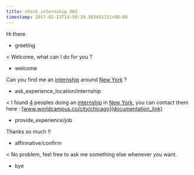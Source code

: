 ```yaml
---
title: check_internship_002
timestamp: 2017-02-13T14:58:39.383491131+08:00
---
```


Hi there
* greeting

< Welcome, what can I do for you ?
* welcome

Can you find me an [internship](experience_type) around [New York](city) ?
* ask_experience_location/internship

< I found [4](number/person_count) peoples doing an [internship](experience_type) in [New York](city), you can contact them here : [www.worldcampus.co/city/chicago](documentation_link)
* provide_experience/job

Thanks so much !!
* affirmative/confirm

< No problem, feel free to ask me something else whenever you want.
* bye
